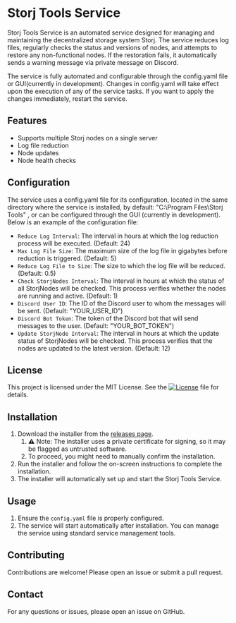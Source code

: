 ﻿# Storj Tools Service

Storj Tools Service is an automated service designed for managing and maintaining the decentralized storage system Storj.
The service reduces log files, regularly checks the status and versions of nodes, and attempts to restore any non-functional nodes.
If the restoration fails, it automatically sends a warning message via private message on Discord.

The service is fully automated and configurable through the config.yaml file or GUI(currently in development).
Changes in config.yaml will take effect upon the execution of any of the service tasks.
If you want to apply the changes immediately, restart the service.

## Features
- Supports multiple Storj nodes on a single server
- Log file reduction
- Node updates
- Node health checks

## Configuration

The service uses a config.yaml file for its configuration, located in the same directory where the service is installed, by default: "C:\Program Files\Storj Tools" , or can be configured through the GUI (currently in development).
Below is an example of the configuration file:

- `Reduce Log Interval`: The interval in hours at which the log reduction process will be executed. (Default: 24)
- `Max Log File Size`: The maximum size of the log file in gigabytes before reduction is triggered. (Default: 5)
- `Reduce Log File to Size`: The size to which the log file will be reduced. (Default: 0.5)
- `Check StorjNodes Interval`: The interval in hours at which the status of all StorjNodes will be checked. This process verifies whether the nodes are running and active. (Default: 1)
- `Discord User ID`: The ID of the Discord user to whom the messages will be sent. (Default: "YOUR_USER_ID")
- `Discord Bot Token`: The token of the Discord bot that will send messages to the user. (Default: "YOUR_BOT_TOKEN")
- `Update StorjNode Interval`: The interval in hours at which the update status of StorjNodes will be checked. This process verifies that the nodes are updated to the latest version. (Default: 12)

## License

This project is licensed under the MIT License. See the [![License](https://img.shields.io/badge/License-MIT-yellow.svg)](https://opensource.org/licenses/MIT) file for details.

## Installation

1. Download the installer from the [releases page](https://github.com/Akutapi/StorJLogService/releases).
	1. ⚠ Note: The installer uses a private certificate for signing, so it may be flagged as untrusted software.
	1. To proceed, you might need to manually confirm the installation.
2. Run the installer and follow the on-screen instructions to complete the installation.
3. The installer will automatically set up and start the Storj Tools Service.

## Usage

1. Ensure the `config.yaml` file is properly configured.
2. The service will start automatically after installation. You can manage the service using standard service management tools.

## Contributing

Contributions are welcome! Please open an issue or submit a pull request.

## Contact

For any questions or issues, please open an issue on GitHub.

   